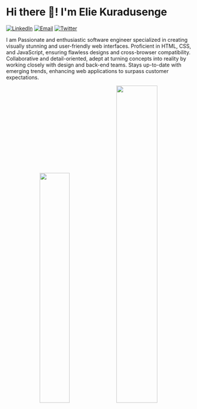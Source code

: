 # Hi there 👋! I'm Elie Kuradusenge


[![LinkedIn](https://img.shields.io/badge/-LinkedIn-0077B5?style=for-the-badge&logo=linkedin&logoColor=white)](https://www.linkedin.com/in/elia-kuradusenge/)
[![Email](https://img.shields.io/badge/-Email-D14836?style=for-the-badge&logo=gmail&logoColor=white)](mailto:elkuradusenge@gmail.com)
[![Twitter](https://img.shields.io/badge/-Twitter-1DA1F2?style=for-the-badge&logo=twitter&logoColor=white)](https://twitter.com/elijahladdie)

I am Passionate and enthusiastic software engineer specialized in creating visually stunning and user-friendly web interfaces. Proficient in HTML, CSS, and JavaScript, ensuring flawless designs and cross-browser compatibility. Collaborative and detail-oriented, adept at turning concepts into reality by working closely with design and back-end teams. Stays up-to-date with emerging trends, enhancing web applications to surpass customer expectations.

<div align="center" >
  

  <img width="40%" src="https://github-readme-stats.vercel.app/api/top-langs/?username=elijahladdie&layout=compact&text_color=daf7dc&bg_color=151515&hide=css" />
  <img width="47%" src="https://github-readme-streak-stats.herokuapp.com/?user=elijahladdie&theme=tokyonight" />
</div>

